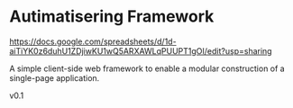 # Autimatisering Framework

https://docs.google.com/spreadsheets/d/1d-aiTiYK0z6duhU1ZDjiwKU1wQ5ARXAWLqPUUPT1gOI/edit?usp=sharing

A simple client-side web framework to enable a modular construction of a single-page application.

v0.1
